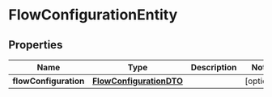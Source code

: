 # FlowConfigurationEntity

## Properties
Name | Type | Description | Notes
------------ | ------------- | ------------- | -------------
**flowConfiguration** | [**FlowConfigurationDTO**](FlowConfigurationDTO.md) |  |  [optional]

